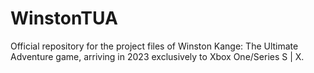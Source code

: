 # WinstonTUA
Official repository for the project files of Winston Kange: The Ultimate Adventure game, arriving in 2023 exclusively to Xbox One/Series S | X. 
